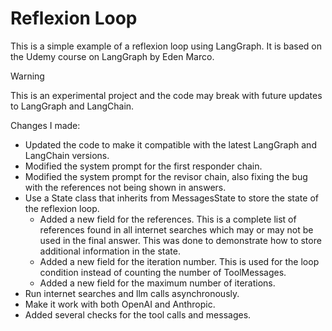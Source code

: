# Reflexion Loop

This is a simple example of a reflexion loop using LangGraph. It is based on the Udemy course on LangGraph by Eden Marco.

> [!WARNING]
> This is an experimental project and the code may break with future updates to LangGraph and LangChain.

Changes I made:
- Updated the code to make it compatible with the latest LangGraph and LangChain versions. 
- Modified the system prompt for the first responder chain.
- Modified the system prompt for the revisor chain, also fixing the bug with the references not being shown in answers.
- Use a State class that inherits from MessagesState to store the state of the reflexion loop.
    - Added a new field for the references. This is a complete list of references found in all internet searches which may or may not be used in the final answer. This was done to demonstrate how to store additional information in the state.
    - Added a new field for the iteration number. This is used for the loop condition instead of counting the number of ToolMessages.
    - Added a new field for the maximum number of iterations.
- Run internet searches and llm calls asynchronously.
- Make it work with both OpenAI and Anthropic.
- Added several checks for the tool calls and messages.


